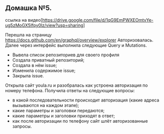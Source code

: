 ## Домашка №5.

ссылка на видео[https://drive.google.com/file/d/1qG9EmPWXEOmtvYe-ug5zMoGX5Ifpy0lz/view?usp=sharing]

Перешла на страницу https://docs.github.com/en/graphql/overview/explorer
Авторизовалась. Далее через интерфейс выполнила следующие Query и Mutations.

- Вывела список репозиториев для своего профиля
- Создала приватный репозиторий;
- Создала в нём issue;
- Изменила содержимое issue;
- Закрыла issue.

Открыла сайт youla.ru и разобралась как устроена авторизация по номеру телефона.
Получила ответы на следующие вопросы:
- в какой последовательности происходит авторизация (какие адреса вызываются на каждом этапе);
- какие параметры и заголовки передаются;
- какие параметры и заголовки приходят в ответ;
- как после авторизации по телефону сайт шлёт авторизованные запросы.



